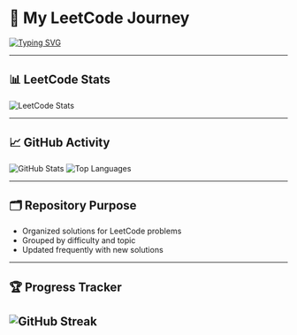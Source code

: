 # 🚀 My LeetCode Journey

[![Typing SVG](https://readme-typing-svg.demolab.com?lines=Solving+LeetCode+Daily;One+Problem+At+A+Time;Leveling+Up+Every+Day)](https://git.io/typing-svg)

---

## 📊 LeetCode Stats
![LeetCode Stats](https://leetcard.jacoblin.cool/Nar3sh?theme=unicorn&font=Noto%20Sans%20Newa&ext=heatmap)

---

## 📈 GitHub Activity
![GitHub Stats](https://github-readme-stats.vercel.app/api?username=Naresh-Kumar-Mohanan&show_icons=true&theme=radical)
![Top Languages](https://github-readme-stats.vercel.app/api/top-langs/?username=Naresh-Kumar-Mohanan&layout=compact&theme=radical)

---

## 🗂 Repository Purpose
- Organized solutions for LeetCode problems  
- Grouped by difficulty and topic  
- Updated frequently with new solutions

---

## 🏆 Progress Tracker
![GitHub Streak](https://streak-stats.demolab.com?user=Naresh-Kumar-Mohanan&theme=tokyonight-duo)
---
